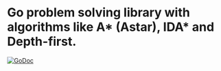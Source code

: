 # Go problem solving library with algorithms like A* (Astar), IDA* and Depth-first.

[![GoDoc](https://godoc.org/github.com/bertbaron/solve?status.svg)](https://godoc.org/github.com/bertbaron/solve)
